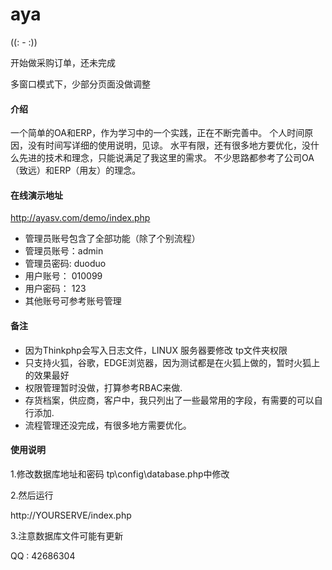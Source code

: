 # aya

((: - :))

开始做采购订单，还未完成

多窗口模式下，少部分页面没做调整

#### 介绍
一个简单的OA和ERP，作为学习中的一个实践，正在不断完善中。
个人时间原因，没有时间写详细的使用说明，见谅。
水平有限，还有很多地方要优化，没什么先进的技术和理念，只能说满足了我这里的需求。
不少思路都参考了公司OA（致远）和ERP（用友）的理念。

#### 在线演示地址


http://ayasv.com/demo/index.php


- 管理员账号包含了全部功能（除了个别流程）
- 管理员账号：admin
- 管理员密码: duoduo
- 用户账号：  010099
- 用户密码：  123
- 其他账号可参考账号管理

#### 备注
- 因为Thinkphp会写入日志文件，LINUX 服务器要修改 tp文件夹权限 
- 只支持火狐，谷歌，EDGE浏览器，因为测试都是在火狐上做的，暂时火狐上的效果最好
- 权限管理暂时没做，打算参考RBAC来做.
- 存货档案，供应商，客户中，我只列出了一些最常用的字段，有需要的可以自行添加.
- 流程管理还没完成，有很多地方需要优化。

#### 使用说明
1.修改数据库地址和密码
tp\config\database.php中修改

2.然后运行

http://YOURSERVE/index.php

3.注意数据库文件可能有更新


QQ : 42686304